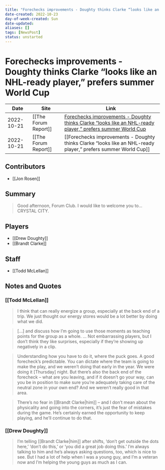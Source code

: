 ```yaml
---
title: "Forechecks improvements - Doughty thinks Clarke “looks like an NHL-ready player,” prefers summer World Cup"
date-created: 2022-10-23
day-of-week-created: Sun
date-updated: 
aliases: []
tags: [NewsPost]
status: unstarted
---
```


# Forechecks improvements - Doughty thinks Clarke “looks like an NHL-ready player,” prefers summer World Cup

| Date       | Site                 | Link                                                                                                                                                                                                                                            |
| ---------- | -------------------- | ----------------------------------------------------------------------------------------------------------------------------------------------------------------------------------------------------------------------------------------------- |
| 2022-10-21 | [[The Forum Report]] | [Forechecks improvements - Doughty thinks Clarke “looks like an NHL-ready player,” prefers summer World Cup](https://theforumreport.com/forechecks-improvements-doughty-thinks-clarke-looks-like-an-nhl-ready-player-prefers-summer-world-cup/) |
| 2022-10-21 | [[The Forum Report]] | [[Forechecks improvements - Doughty thinks Clarke “looks like an NHL-ready player,” prefers summer World Cup]]                                                                                                                                  |

## Contributors
- [[Jon Rosen]]


## Summary
> Good afternoon, Forum Club. I would like to welcome you to… CRYSTAL CITY.


## Players
- [[Drew Doughty]]
- [[Brandt Clarke]]


## Staff
- [[Todd McLellan]]


## Notes and Quotes
### [[Todd McLellan]]
> I think that can really energize a group, especially at the back end of a trip. We just thought our energy stores would be a lot better by doing what we did.

> \[...] and discuss how I’m going to use those moments as teaching points for the group as a whole. … Not embarrassing players, but I don’t think they like surprises, especially if they’re showing up negatively in a clip.

> Understanding how you have to do it, where the puck goes. A good forecheck’s predictable. You can dictate where the team is going to make the play, and we weren’t doing that early in the year. We were doing it \[Thursday] night. But there’s also the back end of the forecheck – what are you leaving, and if it doesn’t go your way, can you be in position to make sure you’re adequately taking care of the neutral zone in your own end? And we weren’t really good in that area.

> There’s no fear in [[Brandt Clarke|him]] – and I don’t mean about the physicality and going into the corners, it’s just the fear of mistakes during the game.
> He’s certainly earned the opportunity to keep playing, and he’ll continue to do that.

### [[Drew Doughty]]
> I’m telling [[Brandt Clarke|him]] after shifts, ‘don’t get outside the dots here,’ ‘don’t do this,’ or ‘you did a great job doing this.’ I’m always talking to him and he’s always asking questions, too, which is nice to see. But I had a lot of help when I was a young guy, and I’m a veteran now and I’m helping the young guys as much as I can.

